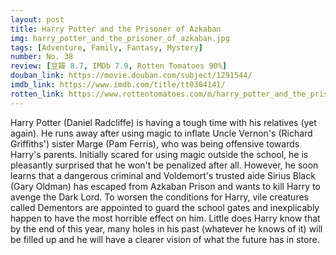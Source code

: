 ```yaml
---
layout: post 
title: Harry Potter and the Prisoner of Azkaban
img: harry_potter_and_the_prisoner_of_azkaban.jpg
tags: [Adventure, Family, Fantasy, Mystery]
number: No. 38
review: [豆瓣 8.7, IMDb 7.9, Rotten Tomatoes 90%]
douban_link: https://movie.douban.com/subject/1291544/
imdb_link: https://www.imdb.com/title/tt0304141/
rotten_link: https://www.rottentomatoes.com/m/harry_potter_and_the_prisoner_of_azkaban
---
```


Harry Potter (Daniel Radcliffe) is having a tough time with his relatives (yet again). He runs away after using magic to inflate Uncle Vernon's (Richard Griffiths') sister Marge (Pam Ferris), who was being offensive towards Harry's parents. Initially scared for using magic outside the school, he is pleasantly surprised that he won't be penalized after all. However, he soon learns that a dangerous criminal and Voldemort's trusted aide Sirius Black (Gary Oldman) has escaped from Azkaban Prison and wants to kill Harry to avenge the Dark Lord. To worsen the conditions for Harry, vile creatures called Dementors are appointed to guard the school gates and inexplicably happen to have the most horrible effect on him. Little does Harry know that by the end of this year, many holes in his past (whatever he knows of it) will be filled up and he will have a clearer vision of what the future has in store.